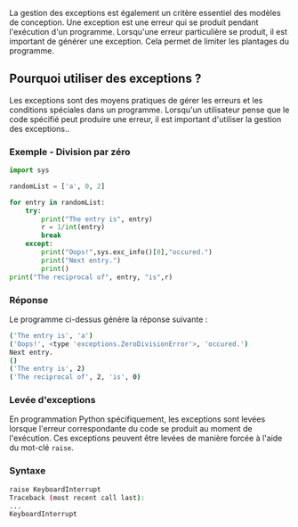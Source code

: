 La gestion des exceptions est également un critère essentiel des modèles de conception. Une exception est une erreur qui se produit pendant l'exécution d'un programme. Lorsqu'une erreur particulière se produit, il est important de générer une exception. Cela permet de limiter les plantages du programme.

## Pourquoi utiliser des exceptions ?

Les exceptions sont des moyens pratiques de gérer les erreurs et les conditions spéciales dans un programme. Lorsqu'un utilisateur pense que le code spécifié peut produire une erreur, il est important d'utiliser la gestion des exceptions..

### Exemple - Division par zéro

```python
import sys

randomList = ['a', 0, 2]

for entry in randomList:
    try:
        print("The entry is", entry)
        r = 1/int(entry)
        break
    except:
        print("Oops!",sys.exc_info()[0],"occured.")
        print("Next entry.")
        print()
print("The reciprocal of", entry, "is",r)
```

### Réponse

Le programme ci-dessus génère la réponse suivante :

```bash
('The entry is', 'a')
('Oops!', <type 'exceptions.ZeroDivisionError'>, 'occured.')
Next entry.
()
('The entry is', 2)
('The reciprocal of', 2, 'is', 0)
```

### Levée d'exceptions

En programmation Python spécifiquement, les exceptions sont levées lorsque l'erreur correspondante du code se produit au moment de l'exécution. Ces exceptions peuvent être levées de manière forcée à l'aide du mot-clé ```raise```.

### Syntaxe

```bash
raise KeyboardInterrupt
Traceback (most recent call last):
...
KeyboardInterrupt
```
